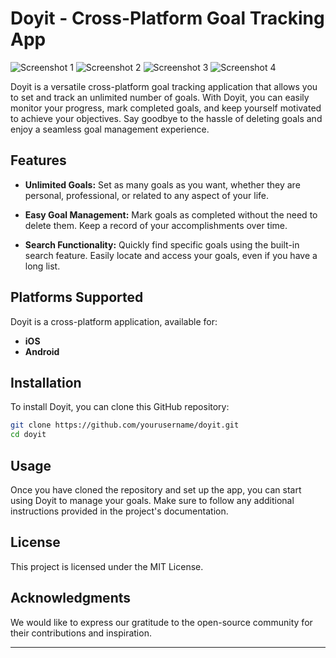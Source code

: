 # Doyit - Cross-Platform Goal Tracking App


![Screenshot 1](#Screenshots/IMG-20230925-WA0007.jpg)
![Screenshot 2](#Screenshots/IMG-20230925-WA0008.jpg)
![Screenshot 3](#Screenshots/IMG-20230925-WA0006.jpg)
![Screenshot 4](#Screenshots/IMG-20230925-WA0005.jpg)

Doyit is a versatile cross-platform goal tracking application that allows you to set and track an unlimited number of goals. With Doyit, you can easily monitor your progress, mark completed goals, and keep yourself motivated to achieve your objectives. Say goodbye to the hassle of deleting goals and enjoy a seamless goal management experience.

## Features

- **Unlimited Goals:** Set as many goals as you want, whether they are personal, professional, or related to any aspect of your life.

- **Easy Goal Management:** Mark goals as completed without the need to delete them. Keep a record of your accomplishments over time.

- **Search Functionality:** Quickly find specific goals using the built-in search feature. Easily locate and access your goals, even if you have a long list.

## Platforms Supported

Doyit is a cross-platform application, available for:

- **iOS**
- **Android**

## Installation

To install Doyit, you can clone this GitHub repository:

```bash
git clone https://github.com/yourusername/doyit.git
cd doyit
```

## Usage
Once you have cloned the repository and set up the app, you can start using Doyit to manage your goals. Make sure to follow any additional instructions provided in the project's documentation.

## License

This project is licensed under the MIT License.

## Acknowledgments

We would like to express our gratitude to the open-source community for their contributions and inspiration.

---


